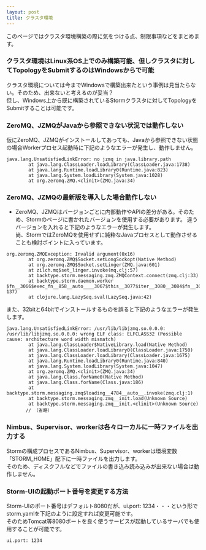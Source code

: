 ```yaml
---
layout: post
title: クラスタ環境
---
```


このページではクラスタ環境構築の際に気をつける点、制限事項などをまとめます。

### クラスタ環境はLinux系OS上でのみ構築可能、但しクラスタに対してTopologyをSubmitするのはWindowsからで可能
クラスタ環境については今までWindowsで構築出来たという事例は見当たらない。そのため、出来ないと考えるのが妥当？  
但し、Windows上から既に構築されているStormクラスタに対してTopologyをSubmitすることは可能です。

### ZeroMQ、JZMQがJavaから参照できない状況では動作しない
仮にZeroMQ、JZMQがインストールしてあっても、Javaから参照できない状態の場合Workerプロセス起動時に下記のようなエラーが発生し、動作しません。  
```
java.lang.UnsatisfiedLinkError: no jzmq in java.library.path  
        at java.lang.ClassLoader.loadLibrary(ClassLoader.java:1738)  
        at java.lang.Runtime.loadLibrary0(Runtime.java:823)  
        at java.lang.System.loadLibrary(System.java:1028)  
        at org.zeromq.ZMQ.<clinit>(ZMQ.java:34)  
```

### ZeroMQ、JZMQの最新版を導入した場合動作しない
* ZeroMQ、JZMQはバージョンごとに内部動作やAPIの差分がある。そのため、Stormのページに書かれたバージョンを使用する必要があります。
違うバージョンを入れると下記のようなエラーが発生します。  
尚、StormではZeroMQを使用せずに純粋なJavaプロセスとして動作させることも検討ポイントに入っています。  
```
org.zeromq.ZMQException: Invalid argument(0x16)  
        at org.zeromq.ZMQ$Socket.setLongSockopt(Native Method)  
        at org.zeromq.ZMQ$Socket.setLinger(ZMQ.java:601)  
        at zilch.mq$set_linger.invoke(mq.clj:57)  
        at backtype.storm.messaging.zmq.ZMQContext.connect(zmq.clj:33)  
        at backtype.storm.daemon.worker $fn__3066$exec_fn__858__auto____3067$this__3077$iter__3080__3084$fn__3085.invoke(worker.clj: 137)  
        at clojure.lang.LazySeq.sval(LazySeq.java:42)  
```  
また、32bitと64bitでインストールするものを誤ると下記のようなエラーが発生します。  

```
java.lang.UnsatisfiedLinkError: /usr/lib/libjzmq.so.0.0.0: /usr/lib/libjzmq.so.0.0.0: wrong ELF class: ELFCLASS32 (Possible cause: architecture word width mismatch)  
        at java.lang.ClassLoader$NativeLibrary.load(Native Method)  
        at java.lang.ClassLoader.loadLibrary0(ClassLoader.java:1750)  
        at java.lang.ClassLoader.loadLibrary(ClassLoader.java:1675)  
        at java.lang.Runtime.loadLibrary0(Runtime.java:840)  
        at java.lang.System.loadLibrary(System.java:1047)  
        at org.zeromq.ZMQ.<clinit>(ZMQ.java:34)  
        at java.lang.Class.forName0(Native Method)  
        at java.lang.Class.forName(Class.java:186)  
        at backtype.storm.messaging.zmq$loading__4784__auto__.invoke(zmq.clj:1)  
        at backtype.storm.messaging.zmq__init.load(Unknown Source)  
        at backtype.storm.messaging.zmq__init.<clinit>(Unknown Source)  
       // （省略）  
```

### Nimbus、Supervisor、workerは各々ローカルに一時ファイルを出力する
Stormの構成プロセスであるNimbus、Supervisor、workerは環境変数「STORM_HOME」配下に一時ファイルを出力します。  
そのため、ディスクフルなどでファイルの書き込み読み込みが出来ない場合は動作しません。  

### Storm-UIの起動ポート番号を変更する方法
Storm-UIのポート番号はデフォルト8080だが、ui.port: 1234・・・という形でstorm.yamlを下記のように設定すれば変更可能です。  
そのためTomcat等8080ポートを良く使うサービスが起動しているサーバでも使用することが可能です。  
```
ui.port: 1234
```

